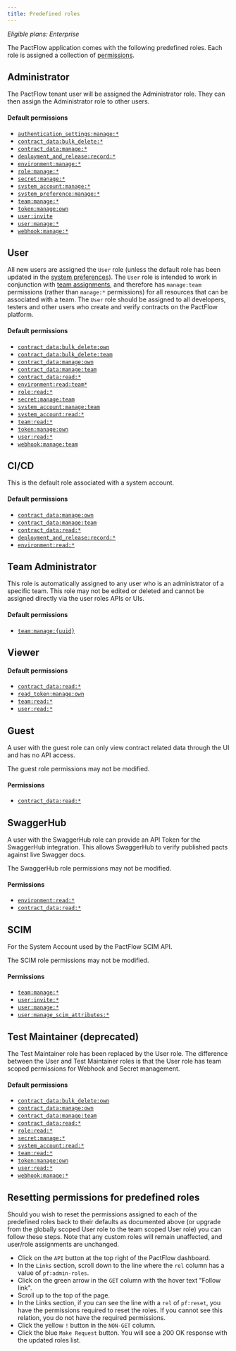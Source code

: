 ```yaml
---
title: Predefined roles
---
```


_Eligible plans: Enterprise_

The PactFlow application comes with the following predefined roles. Each role is assigned a collection of [permissions](/docs/permissions).

## Administrator

The PactFlow tenant user will be assigned the Administrator role. They can then assign the Administrator role to other users.

#### Default permissions

- [`authentication_settings:manage:*`](/docs/permissions/#authentication_settingsmanage)
- [`contract_data:bulk_delete:*`](/docs/permissions#contract_databulk_delete)
- [`contract_data:manage:*`](/docs/permissions#contract_datamanage)
- [`deployment_and_release:record:*`](/docs/permissions#deployment_and_releaserecord)
- [`environment:manage:*`](/docs/permissions#environmentmanage)
- [`role:manage:*`](/docs/permissions#rolemanage)
- [`secret:manage:*`](/docs/permissions#secretmanage)
- [`system_account:manage:*`](/docs/permissions#system_accountmanage)
- [`system_preference:manage:*`](/docs/permissions#system_preferencemanage)
- [`team:manage:*`](/docs/permissions#teammanage)
- [`token:manage:own`](/docs/permissions#tokenmanageown)
- [`user:invite`](/docs/permissions#userinvite)
- [`user:manage:*`](/docs/permissions#usermanage)
- [`webhook:manage:*`](/docs/permissions#webhookmanage)

## User

All new users are assigned the `User` role (unless the default role has been updated in the [system preferences](/docs/user-interface/settings/preferences#system-preferences)). The `User` role is intended to work in conjunction with [team assignments](/docs/user-interface/settings/teams), and therefore has `manage:team` permissions (rather than `manage:*` permissions) for all resources that can be associated with a team. The `User` role should be assigned to all developers, testers and other users who create and verify contracts on the PactFlow platform.

#### Default permissions

- [`contract_data:bulk_delete:own`](/docs/permissions#contract_databulk_deleteown)
- [`contract_data:bulk_delete:team`](/docs/permissions#contract_databulk_deleteteam)
- [`contract_data:manage:own`](/docs/permissions#contract_datamanageown)
- [`contract_data:manage:team`](/docs/permissions#contract_datamanageteam)
- [`contract_data:read:*`](/docs/permissions#contract_dataread)
- [`environment:read:team*`](/docs/permissions#environmentreadteam)
- [`role:read:*`](/docs/permissions#roleread)
- [`secret:manage:team`](/docs/permissions#secretmanageteam)
- [`system_account:manage:team`](/docs/permissions#system_accountmanageteam)
- [`system_account:read:*`](/docs/permissions#system_accountread)
- [`team:read:*`](/docs/permissions#teamread)
- [`token:manage:own`](/docs/permissions#tokenmanageown)
- [`user:read:*`](/docs/permissions#userread)
- [`webhook:manage:team`](/docs/permissions#webhookmanageteam)

## CI/CD

This is the default role associated with a system account.

#### Default permissions

- [`contract_data:manage:own`](/docs/permissions#contract_datamanageown)
- [`contract_data:manage:team`](/docs/permissions#contract_datamanageteam)
- [`contract_data:read:*`](/docs/permissions#contract_dataread)
- [`deployment_and_release:record:*`](/docs/permissions#deployment_and_releaserecord)
- [`environment:read:*`](/docs/permissions#environmentread)

## Team Administrator

This role is automatically assigned to any user who is an administrator of a specific team. This role may not be edited or deleted and cannot be assigned directly via the user roles APIs or UIs.

#### Default permissions

- [`team:manage:{uuid}`](/docs/permissions#teammanageuuid)

## Viewer

#### Default permissions

- [`contract_data:read:*`](/docs/permissions#contract_dataread)
- [`read_token:manage:own`](/docs/permissions#read_tokenmanageown)
- [`team:read:*`](/docs/permissions#teamread)
- [`user:read:*`](/docs/permissions#userread)

## Guest

A user with the guest role can only view contract related data through the UI and has no API access.

The guest role permissions may not be modified.

#### Permissions

- [`contract_data:read:*`](/docs/permissions#contract_dataread)

## SwaggerHub

A user with the SwaggerHub role can provide an API Token for the SwaggerHub integration. This allows SwaggerHub to verify published pacts against live Swagger docs.

The SwaggerHub role permissions may not be modified.

#### Permissions

- [`environment:read:*`](/docs/permissions#environmentread)
- [`contract_data:read:*`](/docs/permissions#contract_dataread)

## SCIM

For the System Account used by the PactFlow SCIM API.

The SCIM role permissions may not be modified.

#### Permissions

- [`team:manage:*`](/docs/permissions#teammanage)
- [`user:invite:*`](/docs/permissions#userinvite)
- [`user:manage:*`](/docs/permissions#usermanage)
- [`user:manage_scim_attributes:*`](/docs/permissions#usermanage_scim_attributes)

## Test Maintainer (deprecated)

The Test Maintainer role has been replaced by the User role. The difference between the User and Test Maintainer roles is that the User role has team scoped permissions for Webhook and Secret management.

#### Default permissions

- [`contract_data:bulk_delete:own`](/docs/permissions#contract_databulk_deleteown)
- [`contract_data:manage:own`](/docs/permissions#contract_datamanageown)
- [`contract_data:manage:team`](/docs/permissions#contract_datamanageteam)
- [`contract_data:read:*`](/docs/permissions#contract_dataread)
- [`role:read:*`](/docs/permissions#roleread)
- [`secret:manage:*`](/docs/permissions#secretmanage)
- [`system_account:read:*`](/docs/permissions#system_accountread)
- [`team:read:*`](/docs/permissions#teamread)
- [`token:manage:own`](/docs/permissions#tokenmanageown)
- [`user:read:*`](/docs/permissions#userread)
- [`webhook:manage:*`](/docs/permissions#webhookmanage)

## Resetting permissions for predefined roles

Should you wish to reset the permissions assigned to each of the predefined roles back to their defaults as documented above (or upgrade from the globally scoped User role to the team scoped User role) you can follow these steps. Note that any custom roles will remain unaffected, and user/role assignments are unchanged.

- Click on the `API` button at the top right of the PactFlow dashboard.
- In the `Links` section, scroll down to the line where the `rel` column has a value of `pf:admin-roles`.
- Click on the green arrow in the `GET` column with the hover text "Follow link".
- Scroll up to the top of the page.
- In the Links section, if you can see the line with a `rel` of `pf:reset`, you have the permissions required to reset the roles. If you cannot see this relation, you do not have the required permissions.
- Click the yellow `!` button in the `NON-GET` column.
- Click the blue `Make Request` button. You will see a 200 OK response with the updated roles list.
